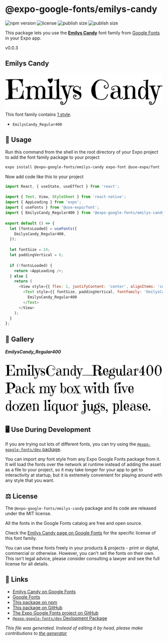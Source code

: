 # @expo-google-fonts/emilys-candy

![npm version](https://flat.badgen.net/npm/v/@expo-google-fonts/emilys-candy)
![license](https://flat.badgen.net/github/license/expo/google-fonts)
![publish size](https://flat.badgen.net/packagephobia/install/@expo-google-fonts/emilys-candy)
![publish size](https://flat.badgen.net/packagephobia/publish/@expo-google-fonts/emilys-candy)

This package lets you use the [**Emilys Candy**](https://fonts.google.com/specimen/Emilys+Candy) font family from [Google Fonts](https://fonts.google.com/) in your Expo app.

v0.0.3

## Emilys Candy

![Emilys Candy](./font-family.png)

This font family contains [1 style](#gallery).

- `EmilysCandy_Regular400`

## 🔡 Usage

Run this command from the shell in the root directory of your Expo project to add the font family package to your project
```sh
expo install @expo-google-fonts/emilys-candy expo-font @use-expo/font
```

Now add code like this to your project
```js
import React, { useState, useEffect } from 'react';

import { Text, View, StyleSheet } from 'react-native';
import { AppLoading } from 'expo';
import { useFonts } from '@use-expo/font';
import { EmilysCandy_Regular400 } from '@expo-google-fonts/emilys-candy';

export default () => {
  let [fontsLoaded] = useFonts({
    EmilysCandy_Regular400,
  });

  let fontSize = 24;
  let paddingVertical = 6;

  if (!fontsLoaded) {
    return <AppLoading />;
  } else {
    return (
      <View style={{ flex: 1, justifyContent: 'center', alignItems: 'center' }}>
        <Text style={{ fontSize, paddingVertical, fontFamily: 'EmilysCandy_Regular400' }}>
          EmilysCandy_Regular400
        </Text>
      </View>
    );
  }
};

```

## 📖 Gallery

##### EmilysCandy_Regular400
![EmilysCandy_Regular400](./333e01b7709d7ade3e2afa1ce5b5d193cbb59ce4909a4bd8a9061d7f12368e33.ttf.png)


## 🖥️ Use During Development

If you are trying out lots of different fonts, you can try using the [`@expo-google-fonts/dev` package](https://github.com/expo/google-fonts/tree/master/font-packages/dev#readme).

You can import *any* font style from any Expo Google Fonts package from it. It will load the fonts
over the network at runtime instead of adding the asset as a file to your project, so it may take longer
for your app to get to interactivity at startup, but it is extremely convenient
for playing around with any style that you want.

## ⚖️ License

The `@expo-google-fonts/emilys-candy` package and its code are released under the MIT license.

All the fonts in the Google Fonts catalog are free and open source.

Check the [Emilys Candy page on Google Fonts](https://fonts.google.com/specimen/Emilys+Candy) for the specific license of this font family.

You can use these fonts freely in your products & projects - print or digital, commercial or otherwise. However, you can't sell the fonts on their own. This isn't legal advice, please consider consulting a lawyer and see the full license for all details.

## 🔗 Links

- [Emilys Candy on Google Fonts](https://fonts.google.com/specimen/Emilys+Candy)
- [Google Fonts](https://fonts.google.com/)
- [This package on npm](https://www.npmjs.com/package/@expo-google-fonts/emilys-candy)
- [This package on GitHub](https://github.com/expo/google-fonts/tree/master/font-packages/emilys-candy)
- [The Expo Google Fonts project on GitHub](https://github.com/expo/google-fonts)
- [`@expo-google-fonts/dev` Devlopment Package](https://github.com/expo/google-fonts/tree/master/font-packages/dev)


*This file was generated. Instead of editing it by head, please make contributions to [the generator](https://github.com/expo/google-fonts/tree/master/packages/generator)*
